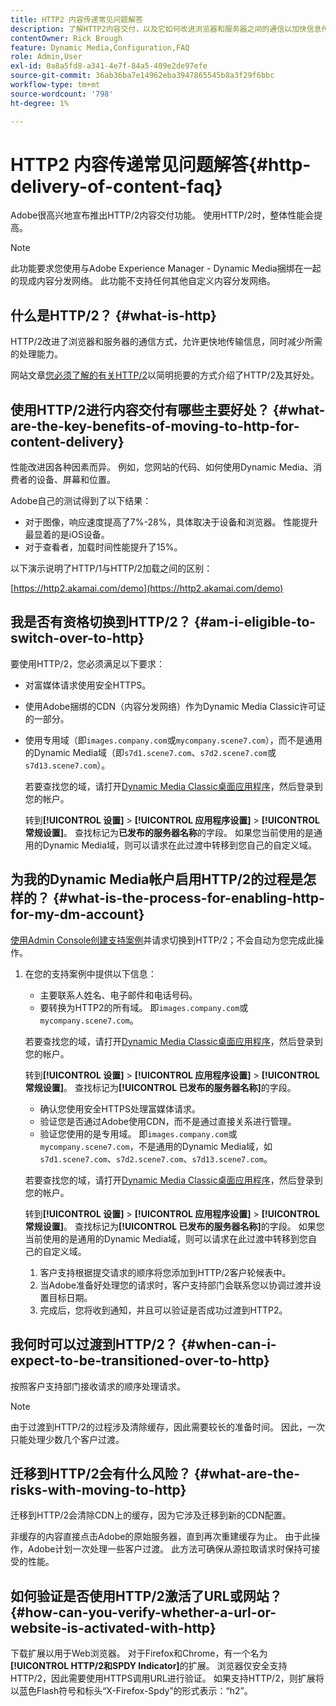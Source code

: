 ```yaml
---
title: HTTP2 内容传递常见问题解答
description: 了解HTTP2内容交付，以及它如何改进浏览器和服务器之间的通信以加快信息传输。
contentOwner: Rick Brough
feature: Dynamic Media,Configuration,FAQ
role: Admin,User
exl-id: 0a8a5fd8-a341-4e7f-84a5-409e2de97efe
source-git-commit: 36ab36ba7e14962eba3947865545b8a3f29f6bbc
workflow-type: tm+mt
source-wordcount: '798'
ht-degree: 1%

---
```


# HTTP2 内容传递常见问题解答{#http-delivery-of-content-faq}

Adobe很高兴地宣布推出HTTP/2内容交付功能。 使用HTTP/2时，整体性能会提高。

>[!NOTE]
>
>此功能要求您使用与Adobe Experience Manager - Dynamic Media捆绑在一起的现成内容分发网络。 此功能不支持任何其他自定义内容分发网络。

## 什么是HTTP/2？ {#what-is-http}

HTTP/2改进了浏览器和服务器的通信方式，允许更快地传输信息，同时减少所需的处理能力。

网站文章[您必须了解的有关HTTP/2](https://www.engadget.com/2015-02-24-what-you-need-to-know-about-http-2.html)以简明扼要的方式介绍了HTTP/2及其好处。

## 使用HTTP/2进行内容交付有哪些主要好处？ {#what-are-the-key-benefits-of-moving-to-http-for-content-delivery}

性能改进因各种因素而异。 例如，您网站的代码、如何使用Dynamic Media、消费者的设备、屏幕和位置。

Adobe自己的测试得到了以下结果：

* 对于图像，响应速度提高了7%-28%，具体取决于设备和浏览器。 性能提升最显着的是iOS设备。
* 对于查看者，加载时间性能提升了15%。

以下演示说明了HTTP/1与HTTP/2加载之间的区别：

[https://http2.akamai.com/demo](https://http2.akamai.com/demo)

## 我是否有资格切换到HTTP/2？ {#am-i-eligible-to-switch-over-to-http}

要使用HTTP/2，您必须满足以下要求：

* 对富媒体请求使用安全HTTPS。
* 使用Adobe捆绑的CDN（内容分发网络）作为Dynamic Media Classic许可证的一部分。
* 使用专用域（即`images.company.com`或`mycompany.scene7.com`），而不是通用的Dynamic Media域（即`s7d1.scene7.com`、`s7d2.scene7.com`或`s7d13.scene7.com`）。

  若要查找您的域，请打开[Dynamic Media Classic桌面应用程序](https://experienceleague.adobe.com/docs/dynamic-media-classic/using/getting-started/signing-out.html#getting-started)，然后登录到您的帐户。

  转到&#x200B;**[!UICONTROL 设置]** > **[!UICONTROL 应用程序设置]** > **[!UICONTROL 常规设置]**。 查找标记为&#x200B;**已发布的服务器名称**&#x200B;的字段。 如果您当前使用的是通用的Dynamic Media域，则可以请求在此过渡中转移到您自己的自定义域。

## 为我的Dynamic Media帐户启用HTTP/2的过程是怎样的？ {#what-is-the-process-for-enabling-http-for-my-dm-account}

[使用Admin Console创建支持案例](https://helpx.adobe.com/cn/enterprise/using/support-for-experience-cloud.html)并请求切换到HTTP/2；不会自动为您完成此操作。

1. 在您的支持案例中提供以下信息：

   * 主要联系人姓名、电子邮件和电话号码。
   * 要转换为HTTP2的所有域。 即`images.company.com`或`mycompany.scene7.com`。

   若要查找您的域，请打开[Dynamic Media Classic桌面应用程序](https://experienceleague.adobe.com/docs/dynamic-media-classic/using/getting-started/signing-out.html#getting-started)，然后登录到您的帐户。

   转到&#x200B;**[!UICONTROL 设置]** > **[!UICONTROL 应用程序设置]** > **[!UICONTROL 常规设置]**。 查找标记为&#x200B;**[!UICONTROL 已发布的服务器名称]**&#x200B;的字段。

   * 确认您使用安全HTTPS处理富媒体请求。
   * 验证您是否通过Adobe使用CDN，而不是通过直接关系进行管理。
   * 验证您使用的是专用域。 即`images.company.com`或`mycompany.scene7.com`，不是通用的Dynamic Media域，如`s7d1.scene7.com`、`s7d2.scene7.com`、`s7d13.scene7.com`。

   若要查找您的域，请打开[Dynamic Media Classic桌面应用程序](https://experienceleague.adobe.com/docs/dynamic-media-classic/using/getting-started/signing-out.html#getting-started)，然后登录到您的帐户。

   转到&#x200B;**[!UICONTROL 设置]** > **[!UICONTROL 应用程序设置]** > **[!UICONTROL 常规设置]**。 查找标记为&#x200B;**[!UICONTROL 已发布的服务器名称]**&#x200B;的字段。 如果您当前使用的是通用的Dynamic Media域，则可以请求在此过渡中转移到您自己的自定义域。

   1. 客户支持根据提交请求的顺序将您添加到HTTP/2客户轮候表中。
   1. 当Adobe准备好处理您的请求时，客户支持部门会联系您以协调过渡并设置目标日期。
   1. 完成后，您将收到通知，并且可以验证是否成功过渡到HTTP2。

## 我何时可以过渡到HTTP/2？ {#when-can-i-expect-to-be-transitioned-over-to-http}

按照客户支持部门接收请求的顺序处理请求。

>[!NOTE]
>
>由于过渡到HTTP/2的过程涉及清除缓存，因此需要较长的准备时间。 因此，一次只能处理少数几个客户过渡。

## 迁移到HTTP/2会有什么风险？ {#what-are-the-risks-with-moving-to-http}

迁移到HTTP/2会清除CDN上的缓存，因为它涉及迁移到新的CDN配置。

非缓存的内容直接点击Adobe的原始服务器，直到再次重建缓存为止。 由于此操作，Adobe计划一次处理一些客户过渡。 此方法可确保从源拉取请求时保持可接受的性能。

## 如何验证是否使用HTTP/2激活了URL或网站？ {#how-can-you-verify-whether-a-url-or-website-is-activated-with-http}

下载扩展以用于Web浏览器。 对于Firefox和Chrome，有一个名为&#x200B;**[!UICONTROL HTTP/2和SPDY Indicator]**&#x200B;的扩展。 浏览器仅安全支持HTTP/2，因此需要使用HTTPS调用URL进行验证。 如果支持HTTP/2，则扩展将以蓝色Flash符号和标头“X-Firefox-Spdy”的形式表示：“h2”。
